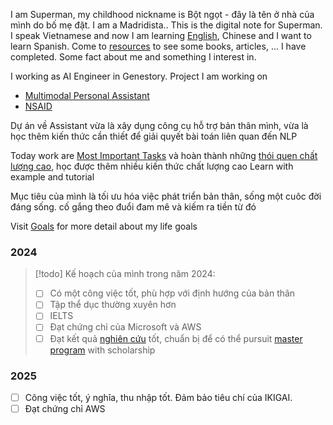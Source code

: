 I am Superman, my childhood nickname is Bột ngọt - đây là tên ở nhà của mình do bố mẹ đặt. I am a Madridista.. This is the digital note for Superman. I speak Vietnamese and now I am learning [English](English.md), Chinese and I want to learn Spanish. Come to [resources](Resources.md) to see some books, articles, ... I have completed. Some fact about me and something I interest in.

I working as AI Engineer in Genestory. Project I am working on

- [Multimodal Personal Assistant](Assistant.md)
- [NSAID](NSAID.md)

Dự án về Assistant vừa là xây dụng công cụ hỗ trợ bản thân mình, vừa là học thêm kiến thức cần thiết để giải quyết bài toán liên quan đến NLP

Today work are [Most Important Tasks](To%20do.md) và hoàn thành những [thói quen chất lượng cao](), học được thêm nhiều kiến thức chất lượng cao
Learn with example and tutorial

Mục tiêu của mình là tối ưu hóa việc phát triển bản thân, sống một cuôc đời đáng sống. cố gắng theo đuổi đam mê và kiếm ra tiền từ đó


Visit [Goals](Goal.md) for more detail about my life goals

### 2024

> [!todo] Kế hoạch của mình trong năm 2024:
> - [ ] Có một công việc tốt, phù hợp với định hướng của bản thân
> - [ ] Tập thể dục thường xuyên hơn
> - [ ] IELTS
> - [ ] Đạt chứng chỉ của Microsoft và AWS
> - [ ] Đạt kết quả [nghiên cứu](Researcher.md) tốt, chuẩn bị để có thể pursuit [master program](Education.md#Master%20Program) with scholarship

### 2025

- [ ] Công việc tốt, ý nghĩa, thu nhập tốt. Đảm bảo tiêu chí của IKIGAI.
- [ ] Đạt chứng chỉ AWS